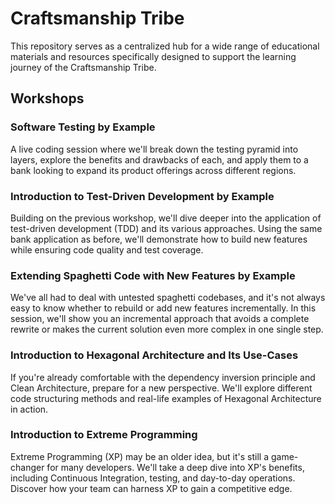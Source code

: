 # Craftsmanship Tribe
This repository serves as a centralized hub for a wide range of educational materials and resources specifically 
designed to support the learning journey of the Craftsmanship Tribe.

## Workshops

### Software Testing by Example

A live coding session where we'll break down the testing pyramid into layers, explore the benefits and drawbacks of 
each, and apply them to a bank looking to expand its product offerings across different regions.

### Introduction to Test-Driven Development by Example

Building on the previous workshop, we'll dive deeper into the application of test-driven development (TDD) and its 
various approaches. Using the same bank application as before, we'll demonstrate how to build new features while 
ensuring code quality and test coverage.

### Extending Spaghetti Code with New Features by Example

We've all had to deal with untested spaghetti codebases, and it's not always easy to know whether to rebuild or add new 
features incrementally. In this session, we'll show you an incremental approach that avoids a complete rewrite or makes 
the current solution even more complex in one single step.

### Introduction to Hexagonal Architecture and Its Use-Cases

If you're already comfortable with the dependency inversion principle and Clean Architecture, prepare for a new 
perspective. We'll explore different code structuring methods and real-life examples of Hexagonal Architecture in 
action.

### Introduction to Extreme Programming

Extreme Programming (XP) may be an older idea, but it's still a game-changer for many developers. We'll take a deep dive 
into XP's benefits, including Continuous Integration, testing, and day-to-day operations. Discover how your team can 
harness XP to gain a competitive edge.